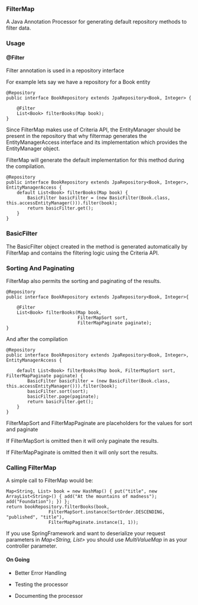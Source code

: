 ### FilterMap

A Java Annotation Processor for generating default repository methods to filter data.

### Usage

#### @Filter

Filter annotation is used in a repository interface

For example lets say we have a repository for a Book entity

```
@Repository
public interface BookRepository extends JpaRepository<Book, Integer> {

    @Filter
    List<Book> filterBooks(Map book);
}
```

Since FilterMap makes use of Criteria API, the EntityManager should be present in the repository
that why filtermap generates the EntityManagerAccess interface and its implementation which provides
the EntityManager object.

FilterMap will generate the default implementation for this method during the compilation.

```
@Repository
public interface BookRepository extends JpaRepository<Book, Integer>, EntityManagerAccess {
    default List<Book> filterBooks(Map book) {
        BasicFilter basicFilter = (new BasicFilter(Book.class, this.accessEntityManager())).filter(book);
        return basicFilter.get();
    }
}
```

### BasicFilter

The BasicFilter object created in the method is generated automatically by FilterMap
and contains the filtering logic using the Criteria API.

### Sorting And Paginating

FilterMap also permits the sorting and paginating of the results.

```
@Repository
public interface BookRepository extends JpaRepository<Book, Integer>{

    @Filter
    List<Book> filterBooks(Map book,
                           FilterMapSort sort,
                           FilterMapPaginate paginate);
}
```

And after the compilation

```
@Repository
public interface BookRepository extends JpaRepository<Book, Integer>, EntityManagerAccess {

    default List<Book> filterBooks(Map book, FilterMapSort sort, FilterMapPaginate paginate) {
        BasicFilter basicFilter = (new BasicFilter(Book.class, this.accessEntityManager())).filter(book);
        basicFilter.sort(sort);
        basicFilter.page(paginate);
        return basicFilter.get();
    }
}
```

FilterMapSort and FilterMapPaginate are placeholders for the values for sort and paginate

If FilterMapSort is omitted then it will only paginate the results.

If FilterMapPaginate is omitted then it will only sort the results.

### Calling FilterMap

A simple call to FilterMap would be:

```
Map<String, List> book = new HashMap() { put("title", new ArrayList<String>() { add("At the mountains of madness"); add("Foundation"); }) };
return bookRepository.filterBooks(book,
                FilterMapSort.instance(SortOrder.DESCENDING,  "published", "title"),
                FilterMapPaginate.instance(1, 1));
```

If you use SpringFramework and want to deserialize your request parameters in *Map<String, List>* you should
use *MultiValueMap* in as your controller parameter.


#### On Going

- Better Error Handling

- Testing the processor

- Documenting the processor